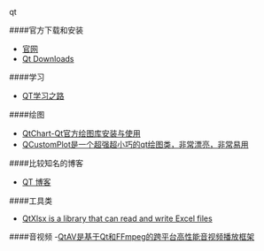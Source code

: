 qt

####官方下载和安装
- [官网](http://qt-project.org/)
- [Qt Downloads](http://download.qt.io/)

####学习
- [QT学习之路](https://www.devbean.net/2012/08/qt-study-road-2-catelog/)

####绘图
- [QtChart-Qt官方绘图库安装与使用](http://www.jianshu.com/p/88fa240f19b7)
- [QCustomPlot是一个超强超小巧的qt绘图类，非常漂亮，非常易用](http://www.qcustomplot.com/index.php/introduction)


####比较知名的博客
- [QT 博客](http://blog.csdn.net/foruok/article/category/418962)

####工具类
- [QtXlsx is a library that can read and write Excel files](https://github.com/dbzhang800/QtXlsxWriter)

####音视频
-[QtAV是基于Qt和FFmpeg的跨平台高性能音视频播放框架](https://github.com/wang-bin/QtAV)

